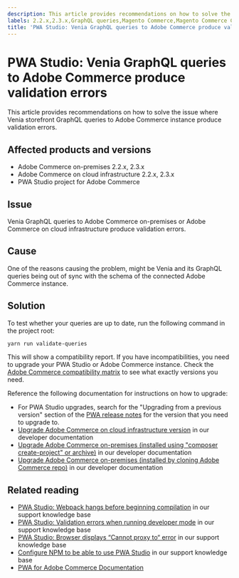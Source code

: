 ```yaml
---
description: This article provides recommendations on how to solve the issue where Venia storefront GraphQL queries to Adobe Commerce instance produce validation errors.
labels: 2.2.x,2.3.x,GraphQL queries,Magento Commerce,Magento Commerce Cloud,PWA,PWA Studio,Venia,compatibility report,errors,how to,validation,Adobe Commerce,cloud infrastructure,on-premises
title: 'PWA Studio: Venia GraphQL queries to Adobe Commerce produce validation errors'
---
```


# PWA Studio: Venia GraphQL queries to Adobe Commerce produce validation errors

This article provides recommendations on how to solve the issue where Venia storefront GraphQL queries to Adobe Commerce instance produce validation errors.

## Affected products and versions

* Adobe Commerce on-premises 2.2.x, 2.3.x
* Adobe Commerce on cloud infrastructure 2.2.x, 2.3.x
* PWA Studio project for Adobe Commerce

## Issue

Venia GraphQL queries to Adobe Commerce on-premises or Adobe Commerce on cloud infrastructure produce validation errors.

## Cause

One of the reasons causing the problem, might be Venia and its GraphQL queries being out of sync with the schema of the connected Adobe Commerce instance.

## Solution

To test whether your queries are up to date, run the following command in the project root:

```bash
yarn run validate-queries
```

This will show a compatibility report. If you have incompatibilities, you need to upgrade your PWA Studio or Adobe Commerce instance. Check the [Adobe Commerce compatibility matrix](https://pwastudio.io/technologies/magento-compatibility/) to see what exactly versions you need.

Reference the following documentation for instructions on how to upgrade:

* For PWA Studio upgrades, search for the "Upgrading from a previous version" section of the [PWA release notes](https://github.com/magento/pwa-studio/releases/) for the version that you need to upgrade to.
* [Upgrade Adobe Commerce on cloud infrastructure version](https://devdocs.magento.com/cloud/project/project-upgrade.html) in our developer documentation
* [Upgrade Adobe Commerce on-premises (installed using "composer create-project" or archive)](https://devdocs.magento.com/guides/v2.3/comp-mgr/cli/cli-upgrade.html) in our developer documentation
* [Upgrade Adobe Commerce on-premises (installed by cloning Adobe Commerce repo)](https://devdocs.magento.com/guides/v2.3/install-gde/install/cli/dev_update-magento.html) in our developer documentation

## Related reading

* [PWA Studio: Webpack hangs before beginning compilation](https://support.magento.com/hc/en-us/articles/360039475011) in our support knowledge base
* [PWA Studio: Validation errors when running developer mode](https://support.magento.com/hc/en-us/articles/360036928811) in our support knowledge base
* [PWA Studio: Browser displays “Cannot proxy to“ error](https://support.magento.com/hc/en-us/articles/360036581232) in our support knowledge base
* [Configure NPM to be able to use PWA Studio](https://support.magento.com/hc/en-us/articles/360022507012) in our support knowledge base
* [PWA for Adobe Commerce Documentation](https://magento.github.io/pwa-studio/)